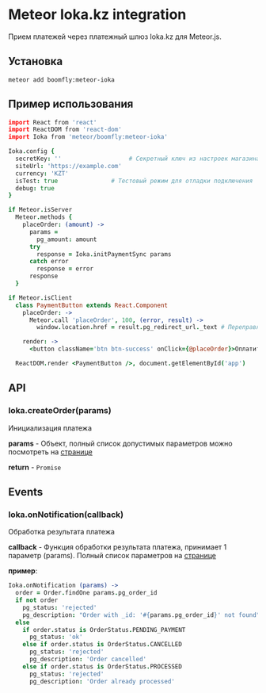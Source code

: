 # Meteor Ioka.kz integration

Прием платежей через платежный шлюз Ioka.kz для Meteor.js.

## Установка

```shell
meteor add boomfly:meteor-ioka
```

## Пример использования

```coffeescript
import React from 'react'
import ReactDOM from 'react-dom'
import Ioka from 'meteor/boomfly:meteor-ioka'

Ioka.config {
  secretKey: ''                   # Секретный ключ из настроек магазина
  siteUrl: 'https://example.com'
  currency: 'KZT'
  isTest: true               # Тестовый режим для отладки подключения
  debug: true
}

if Meteor.isServer
  Meteor.methods {
    placeOrder: (amount) ->
      params =
        pg_amount: amount
      try
        response = Ioka.initPaymentSync params
      catch error
        response = error
      response
  }

if Meteor.isClient
  class PaymentButton extends React.Component
    placeOrder: ->
      Meteor.call 'placeOrder', 100, (error, result) ->
        window.location.href = result.pg_redirect_url._text # Переправляем пользователя на страницу оплаты

    render: ->
      <button className='btn btn-success' onClick={@placeOrder}>Оплатить 100 KZT</button>

  ReactDOM.render <PaymentButton />, document.getElementById('app')
```

## API

### Ioka.createOrder(params)

Инициализация платежа

**params** - Объект, полный список допустимых параметров можно посмотреть на [странице](https://landing.ioka.kz/docs_v2.html#operation/CreateOrder)

**return** - `Promise`

## Events

### Ioka.onNotification(callback)

Обработка результата платежа

**callback** - Функция обработки результата платежа, принимает 1 параметр (params). Полный список параметров на [странице](https://landing.ioka.kz/docs_v2.html#tag/webhooks)

**пример**:

```coffeescript
Ioka.onNotification (params) ->
  order = Order.findOne params.pg_order_id
  if not order
    pg_status: 'rejected'
    pg_description: "Order with _id: '#{params.pg_order_id}' not found"
  else
    if order.status is OrderStatus.PENDING_PAYMENT
      pg_status: 'ok'
    else if order.status is OrderStatus.CANCELLED
      pg_status: 'rejected'
      pg_description: 'Order cancelled'
    else if order.status is OrderStatus.PROCESSED
      pg_status: 'rejected'
      pg_description: 'Order already processed'
```
